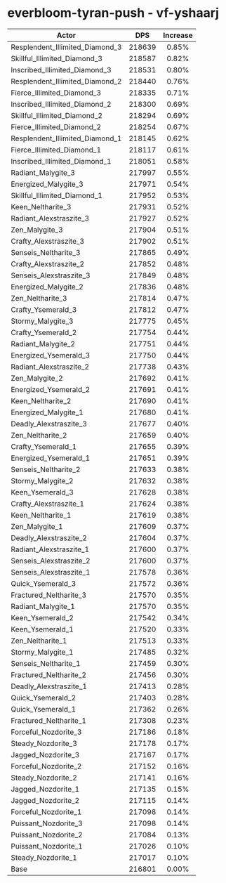 # everbloom-tyran-push - vf-yshaarj
| Actor | DPS | Increase |
|---|:---:|:---:|
|Resplendent_Illimited_Diamond_3|218639|0.85%|
|Skillful_Illimited_Diamond_3|218587|0.82%|
|Inscribed_Illimited_Diamond_3|218531|0.80%|
|Resplendent_Illimited_Diamond_2|218440|0.76%|
|Fierce_Illimited_Diamond_3|218335|0.71%|
|Inscribed_Illimited_Diamond_2|218300|0.69%|
|Skillful_Illimited_Diamond_2|218294|0.69%|
|Fierce_Illimited_Diamond_2|218254|0.67%|
|Resplendent_Illimited_Diamond_1|218145|0.62%|
|Fierce_Illimited_Diamond_1|218117|0.61%|
|Inscribed_Illimited_Diamond_1|218051|0.58%|
|Radiant_Malygite_3|217997|0.55%|
|Energized_Malygite_3|217971|0.54%|
|Skillful_Illimited_Diamond_1|217952|0.53%|
|Keen_Neltharite_3|217931|0.52%|
|Radiant_Alexstraszite_3|217927|0.52%|
|Zen_Malygite_3|217904|0.51%|
|Crafty_Alexstraszite_3|217902|0.51%|
|Senseis_Neltharite_3|217865|0.49%|
|Crafty_Alexstraszite_2|217852|0.48%|
|Senseis_Alexstraszite_3|217849|0.48%|
|Energized_Malygite_2|217836|0.48%|
|Zen_Neltharite_3|217814|0.47%|
|Crafty_Ysemerald_3|217812|0.47%|
|Stormy_Malygite_3|217775|0.45%|
|Crafty_Ysemerald_2|217754|0.44%|
|Radiant_Malygite_2|217751|0.44%|
|Energized_Ysemerald_3|217750|0.44%|
|Radiant_Alexstraszite_2|217738|0.43%|
|Zen_Malygite_2|217692|0.41%|
|Energized_Ysemerald_2|217691|0.41%|
|Keen_Neltharite_2|217690|0.41%|
|Energized_Malygite_1|217680|0.41%|
|Deadly_Alexstraszite_3|217677|0.40%|
|Zen_Neltharite_2|217659|0.40%|
|Crafty_Ysemerald_1|217655|0.39%|
|Energized_Ysemerald_1|217651|0.39%|
|Senseis_Neltharite_2|217633|0.38%|
|Stormy_Malygite_2|217632|0.38%|
|Keen_Ysemerald_3|217628|0.38%|
|Crafty_Alexstraszite_1|217624|0.38%|
|Keen_Neltharite_1|217619|0.38%|
|Zen_Malygite_1|217609|0.37%|
|Deadly_Alexstraszite_2|217604|0.37%|
|Radiant_Alexstraszite_1|217600|0.37%|
|Senseis_Alexstraszite_2|217600|0.37%|
|Senseis_Alexstraszite_1|217578|0.36%|
|Quick_Ysemerald_3|217572|0.36%|
|Fractured_Neltharite_3|217570|0.35%|
|Radiant_Malygite_1|217570|0.35%|
|Keen_Ysemerald_2|217542|0.34%|
|Keen_Ysemerald_1|217520|0.33%|
|Zen_Neltharite_1|217513|0.33%|
|Stormy_Malygite_1|217485|0.32%|
|Senseis_Neltharite_1|217459|0.30%|
|Fractured_Neltharite_2|217456|0.30%|
|Deadly_Alexstraszite_1|217413|0.28%|
|Quick_Ysemerald_2|217403|0.28%|
|Quick_Ysemerald_1|217362|0.26%|
|Fractured_Neltharite_1|217308|0.23%|
|Forceful_Nozdorite_3|217186|0.18%|
|Steady_Nozdorite_3|217178|0.17%|
|Jagged_Nozdorite_3|217167|0.17%|
|Forceful_Nozdorite_2|217152|0.16%|
|Steady_Nozdorite_2|217141|0.16%|
|Jagged_Nozdorite_1|217135|0.15%|
|Jagged_Nozdorite_2|217115|0.14%|
|Forceful_Nozdorite_1|217098|0.14%|
|Puissant_Nozdorite_3|217098|0.14%|
|Puissant_Nozdorite_2|217084|0.13%|
|Puissant_Nozdorite_1|217026|0.10%|
|Steady_Nozdorite_1|217017|0.10%|
|Base|216801|0.00%|
